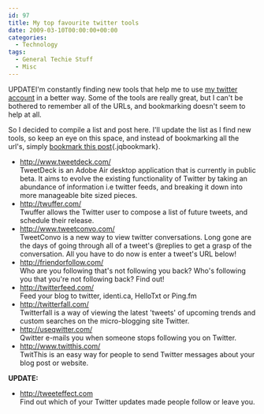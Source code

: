 ```yaml
---
id: 97
title: My top favourite twitter tools
date: 2009-03-10T00:00:00+00:00
categories:
  - Technology
tags:
  - General Techie Stuff
  - Misc
---
```

UPDATEI'm constantly finding new tools that help me to use <a href="http://twitter.com/marcos_placona" target="_blank">my twitter account</a> in a better way. Some of the tools are really great, but I can't be bothered to remember all of the URLs, and bookmarking doesn't seem to help at all.
  
So I decided to compile a list and post here. I'll update the list as I find new tools, so keep an eye on this space, and instead of bookmarking all the url's, simply [bookmark this post](https://www.placona.co.uk/97/misc/my-top-favourite-twitter-tools/ "Placona.co.uk - My top favourite twitter tools"){.jqbookmark}.

  * <a href="http://www.tweetdeck.com/" target="_blank">http://www.tweetdeck.com/</a>  
    TweetDeck is an Adobe Air desktop application that is currently in public beta. It aims to evolve the existing functionality of Twitter by taking an abundance of information i.e twitter feeds, and breaking it down into more manageable bite sized pieces.
  * <a href="http://twuffer.com/" target="_blank">http://twuffer.com/</a>  
    Twuffer allows the Twitter user to compose a list of future tweets, and schedule their release.
  * <a href="http://www.tweetconvo.com/" target="_blank" class="broken_link">http://www.tweetconvo.com/</a>  
    TweetConvo is a new way to view twitter conversations. Long gone are the days of going through all of a tweet's @replies to get a grasp of the conversation. All you have to do now is enter a tweet's URL below!
  * <a href="http://friendorfollow.com/" target="_blank">http://friendorfollow.com/</a>  
    Who are you following that's not following you back? Who's following you that you're not following back? Find out!
  * <a href="http://twitterfeed.com/" target="_blank">http://twitterfeed.com/</a>  
    Feed your blog to twitter, identi.ca, HelloTxt or Ping.fm
  * <a href="http://twitterfall.com/" target="_blank">http://twitterfall.com/</a>  
    Twitterfall is a way of viewing the latest 'tweets' of upcoming trends and custom searches on the micro-blogging site Twitter.
  * <a href="http://useqwitter.com/" target="_blank">http://useqwitter.com/</a>  
    Qwitter e-mails you when someone stops following you on Twitter.
  * <a href="http://www.twitthis.com/" target="_blank">http://www.twitthis.com/</a>  
    TwitThis is an easy way for people to send Twitter messages about your blog post or website. 

**UPDATE:**

  * <span class="status-body"><span class="entry-content"></span></span><a rel="nofollow" href="http://tweeteffect.com/" target="_blank">http://tweeteffect.com</a>  
    Find out which of your Twitter updates made people follow or leave you.
